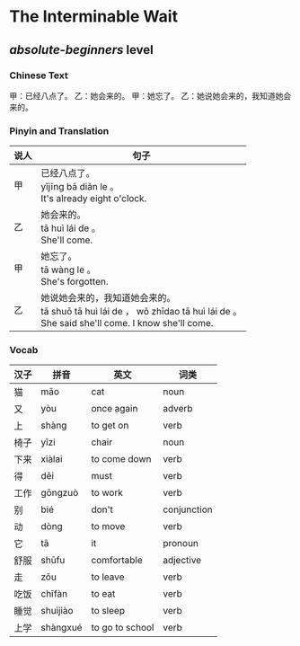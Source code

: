 # The Interminable Wait
## *absolute-beginners* level

### Chinese Text
甲：已经八点了。
乙：她会来的。
甲：她忘了。
乙：她说她会来的，我知道她会来的。

### Pinyin and Translation
|说人|句子|
|----|----|
|甲|已经八点了。<br />yǐjīng bā diǎn le 。<br />It's already eight o'clock.|
|乙|她会来的。<br />tā huì lái de 。<br />She'll come.|
|甲|她忘了。<br />tā wàng le 。<br />She's forgotten.|
|乙|她说她会来的，我知道她会来的。<br />tā shuō tā huì lái de ， wǒ zhīdao tā huì lái de 。<br />She said she'll come. I know she'll come.|
### Vocab
|汉子|拼音|英文|词类|
|----|----|----|----|
|猫|māo|cat|noun|
|又|yòu|once again|adverb|
|上|shàng|to get on|verb|
|椅子|yǐzi|chair|noun|
|下来|xiàlai|to come down|verb|
|得|děi|must|verb|
|工作|gōngzuò|to work|verb|
|别|bié|don't|conjunction|
|动|dòng|to move|verb|
|它|tā|it|pronoun|
|舒服|shūfu|comfortable|adjective|
|走|zǒu|to leave|verb|
|吃饭|chīfàn|to eat|verb|
|睡觉|shuìjiào|to sleep|verb|
|上学|shàngxué|to go to school|verb|